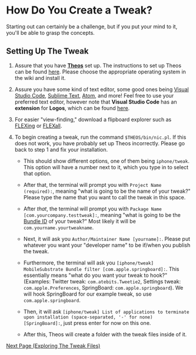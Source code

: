 # How Do You Create a Tweak?

Starting out can certainly be a challenge, but if you put your mind to it, you'll be able to grasp the concepts.

## Setting Up The Tweak

1. Assure that you have <a href="https://github.com/theos/theos">**Theos**</a> set up. The instructions to set up Theos can be found <a href="https://github.com/theos/theos/wiki/Installation">here</a>. Please choose the appropriate operating system in the wiki and install it.

2. Assure you have some kind of text editor, some good ones being <a href="https://code.visualstudio.com">Visual Studio Code</a>, <a href="https://www.sublimetext.com">Sublime Text</a>, <a href="https://atom.io">Atom</a>, and more! Feel free to use your preferred text editor, however note that **Visual Studio Code** has an **extension** for **Logos**, which can be found <a href="https://marketplace.visualstudio.com/items?itemName=tale.logos-vscode">here</a>.

3. For easier "view-finding," download a flipboard explorer such as <a href="https://github.com/NSExceptional/FLEXing/releases/tag/1.2.0">FLEXing</a> or <a href="https://DGh0st.github.io/">FLEXall</a>.

4. To begin creating a tweak, run the command `$THEOS/bin/nic.pl`. If this does not work, you have probably set up Theos incorrectly. Please go back to step 1 and fix your installation.
      - This should show different options, one of them being `iphone/tweak`. This option will have a number next to it, which you type in to select that option.

      - After that, the terminal will prompt you with `Project Name (required):`, meaning "what is going to be the name of your tweak?" Please type the name that you want to call the tweak in this space.

      - After *that*, the terminal will prompt you with `Package Name [com.yourcompany.testtweak]:`, meaning "what is going to be the <a href="https://developer.apple.com/documentation/appstoreconnectapi/bundle_ids">Bundle ID</a> of your tweak?" Most likely it will be `com.yourname.yourtweakname`.

      - Next, it will ask you `Author/Maintainer Name [yourname]:`. Please put whatever you want your "developer name" to be if/when you publish the tweak.

      - Furthermore, the terminal will ask you `[iphone/tweak] MobileSubstrate Bundle filter [com.apple.springboard]:`. This essentially means "what do you want your tweak to hook?" (Examples: Twitter tweak: `com.atebits.Tweetie2`, Settings tweak: `com.apple.Preferences`, SpringBoard: `com.apple.springboard`). We will hook SpringBoard for our example tweak, so use `com.apple.springboard`.

      - Then, it will ask `[iphone/tweak] List of applications to terminate upon installation (space-separated, '-' for none) [SpringBoard]:`, just press enter for now on this one.

      - After this, Theos will create a folder with the tweak files inside of it.

<a href="https://github.com/NightwindDev/Tweak-Tutorial/blob/main/p1_explore_files.md">Next Page (Exploring The Tweak Files)</a>
